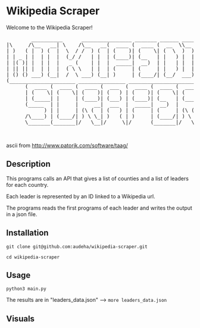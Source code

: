 # Wikipedia Scraper

Welcome to the Wikipedia Scraper!
 <pre>
        __________      ________________ _______ ______ ________________
|\     /\__   __| \    /\__   __(  ____ (  ____ (  __  \\__   __(  ___  )
| )   ( |  ) (  |  \  / /  ) (  | (    )| (    \| (  \  )  ) (  | (   ) |
| | _ | |  | |  |  (_/ /   | |  | (____)| (__   | |   ) |  | |  | (___) |
| |( )| |  | |  |   _ (    | |  |  _____|  __)  | |   | |  | |  |  ___  |
| || || |  | |  |  ( \ \   | |  | (     | (     | |   ) |  | |  | (   ) |
| () () ___) (__|  /  \ ___) (__| )     | (____/| (__/  ___) (__| )   ( |
(_____________________ _______________ _________________________|/     \|
      (  ____ (  ____ (  ____ (  ___  (  ____ (  ____ (  ____ )
      | (    \| (    \| (    )| (   ) | (    )| (    \| (    )|
      | (_____| |     | (____)| (___) | (____)| (__   | (____)|
      (_____  | |     |     __|  ___  |  _____|  __)  |     __)
            ) | |     | (\ (  | (   ) | (     | (     | (\ (
      /\____) | (____/| ) \ \_| )   ( | )     | (____/| ) \ \__
      \_______(_______|/   \__|/     \|/      (_______|/   \__/

 </pre>
  ascii from http://www.patorjk.com/software/taag/

## Description
This programs calls an API that gives a list of counties and a list of leaders for each country. </p>
Each leader is represented by an ID linked to a Wikipedia url.</p>
The programs reads the first programs of each leader and writes the output in a json file.

## Installation
`git clone git@github.com:audeha/wikipedia-scraper.git`  </p>
`cd wikipedia-scraper`

## Usage
`python3 main.py` </p>
The results are in "leaders_data.json" --> ``more leaders_data.json``</p>

## Visuals
